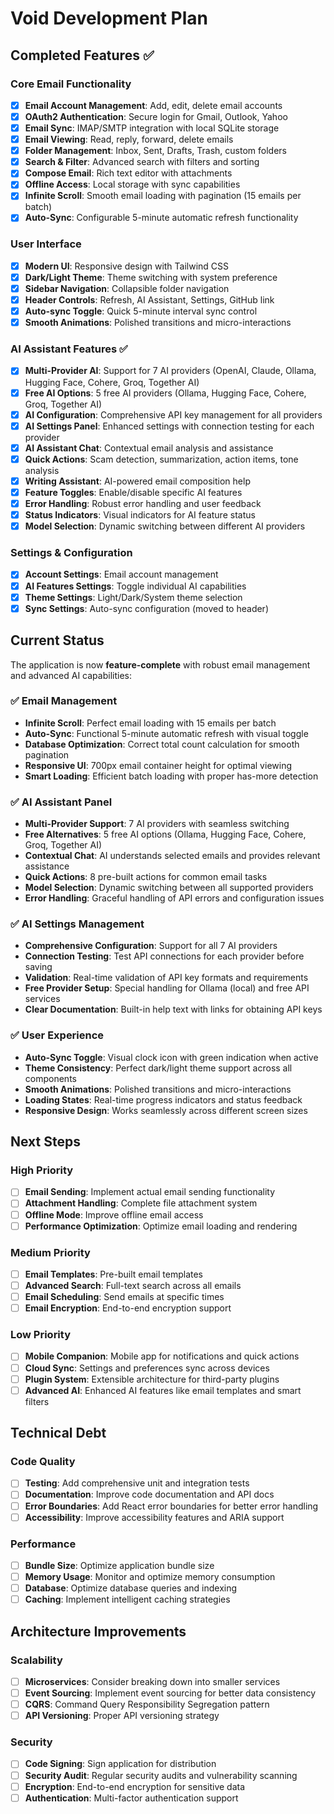 # Void Development Plan

## Completed Features ✅

### Core Email Functionality
- [x] **Email Account Management**: Add, edit, delete email accounts
- [x] **OAuth2 Authentication**: Secure login for Gmail, Outlook, Yahoo
- [x] **Email Sync**: IMAP/SMTP integration with local SQLite storage
- [x] **Email Viewing**: Read, reply, forward, delete emails
- [x] **Folder Management**: Inbox, Sent, Drafts, Trash, custom folders
- [x] **Search & Filter**: Advanced search with filters and sorting
- [x] **Compose Email**: Rich text editor with attachments
- [x] **Offline Access**: Local storage with sync capabilities
- [x] **Infinite Scroll**: Smooth email loading with pagination (15 emails per batch)
- [x] **Auto-Sync**: Configurable 5-minute automatic refresh functionality

### User Interface
- [x] **Modern UI**: Responsive design with Tailwind CSS
- [x] **Dark/Light Theme**: Theme switching with system preference
- [x] **Sidebar Navigation**: Collapsible folder navigation
- [x] **Header Controls**: Refresh, AI Assistant, Settings, GitHub link
- [x] **Auto-sync Toggle**: Quick 5-minute interval sync control
- [x] **Smooth Animations**: Polished transitions and micro-interactions

### AI Assistant Features ✅
- [x] **Multi-Provider AI**: Support for 7 AI providers (OpenAI, Claude, Ollama, Hugging Face, Cohere, Groq, Together AI)
- [x] **Free AI Options**: 5 free AI providers (Ollama, Hugging Face, Cohere, Groq, Together AI)
- [x] **AI Configuration**: Comprehensive API key management for all providers
- [x] **AI Settings Panel**: Enhanced settings with connection testing for each provider
- [x] **AI Assistant Chat**: Contextual email analysis and assistance
- [x] **Quick Actions**: Scam detection, summarization, action items, tone analysis
- [x] **Writing Assistant**: AI-powered email composition help
- [x] **Feature Toggles**: Enable/disable specific AI features
- [x] **Error Handling**: Robust error handling and user feedback
- [x] **Status Indicators**: Visual indicators for AI feature status
- [x] **Model Selection**: Dynamic switching between different AI providers

### Settings & Configuration
- [x] **Account Settings**: Email account management
- [x] **AI Features Settings**: Toggle individual AI capabilities
- [x] **Theme Settings**: Light/Dark/System theme selection
- [x] **Sync Settings**: Auto-sync configuration (moved to header)

## Current Status

The application is now **feature-complete** with robust email management and advanced AI capabilities:

### ✅ **Email Management**
- **Infinite Scroll**: Perfect email loading with 15 emails per batch
- **Auto-Sync**: Functional 5-minute automatic refresh with visual toggle
- **Database Optimization**: Correct total count calculation for smooth pagination
- **Responsive UI**: 700px email container height for optimal viewing
- **Smart Loading**: Efficient batch loading with proper has-more detection

### ✅ **AI Assistant Panel**
- **Multi-Provider Support**: 7 AI providers with seamless switching
- **Free Alternatives**: 5 free AI options (Ollama, Hugging Face, Cohere, Groq, Together AI)
- **Contextual Chat**: AI understands selected emails and provides relevant assistance
- **Quick Actions**: 8 pre-built actions for common email tasks
- **Model Selection**: Dynamic switching between all supported providers
- **Error Handling**: Graceful handling of API errors and configuration issues

### ✅ **AI Settings Management**
- **Comprehensive Configuration**: Support for all 7 AI providers
- **Connection Testing**: Test API connections for each provider before saving
- **Validation**: Real-time validation of API key formats and requirements
- **Free Provider Setup**: Special handling for Ollama (local) and free API services
- **Clear Documentation**: Built-in help text with links for obtaining API keys

### ✅ **User Experience**
- **Auto-Sync Toggle**: Visual clock icon with green indication when active
- **Theme Consistency**: Perfect dark/light theme support across all components
- **Smooth Animations**: Polished transitions and micro-interactions
- **Loading States**: Real-time progress indicators and status feedback
- **Responsive Design**: Works seamlessly across different screen sizes

## Next Steps

### High Priority
- [ ] **Email Sending**: Implement actual email sending functionality
- [ ] **Attachment Handling**: Complete file attachment system
- [ ] **Offline Mode**: Improve offline email access
- [ ] **Performance Optimization**: Optimize email loading and rendering

### Medium Priority
- [ ] **Email Templates**: Pre-built email templates
- [ ] **Advanced Search**: Full-text search across all emails
- [ ] **Email Scheduling**: Send emails at specific times
- [ ] **Email Encryption**: End-to-end encryption support

### Low Priority
- [ ] **Mobile Companion**: Mobile app for notifications and quick actions
- [ ] **Cloud Sync**: Settings and preferences sync across devices
- [ ] **Plugin System**: Extensible architecture for third-party plugins
- [ ] **Advanced AI**: Enhanced AI features like email templates and smart filters

## Technical Debt

### Code Quality
- [ ] **Testing**: Add comprehensive unit and integration tests
- [ ] **Documentation**: Improve code documentation and API docs
- [ ] **Error Boundaries**: Add React error boundaries for better error handling
- [ ] **Accessibility**: Improve accessibility features and ARIA support

### Performance
- [ ] **Bundle Size**: Optimize application bundle size
- [ ] **Memory Usage**: Monitor and optimize memory consumption
- [ ] **Database**: Optimize database queries and indexing
- [ ] **Caching**: Implement intelligent caching strategies

## Architecture Improvements

### Scalability
- [ ] **Microservices**: Consider breaking down into smaller services
- [ ] **Event Sourcing**: Implement event sourcing for better data consistency
- [ ] **CQRS**: Command Query Responsibility Segregation pattern
- [ ] **API Versioning**: Proper API versioning strategy

### Security
- [ ] **Code Signing**: Sign application for distribution
- [ ] **Security Audit**: Regular security audits and vulnerability scanning
- [ ] **Encryption**: End-to-end encryption for sensitive data
- [ ] **Authentication**: Multi-factor authentication support